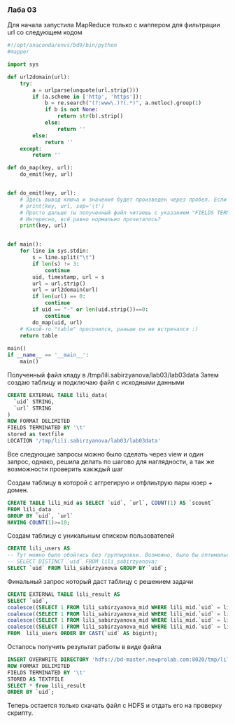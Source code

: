 ### Лаба 03

Для начала запустила MapReduce только с маппером для фильтрации url со следующем кодом

```python
#!/opt/anaconda/envs/bd9/bin/python
#mapper

import sys

def url2domain(url):
    try:
        a = urlparse(unquote(url.strip()))
        if (a.scheme in ['http', 'https']):
            b = re.search("(?:www\.)?(.*)", a.netloc).group(1)
            if b is not None:
                return str(b).strip()
            else:
                return ''
        else:
            return ''
    except:
        return ''

def do_map(key, url):
    do_emit(key, url)


def do_emit(key, url):
    # Здесь вывод ключа и значения будет произведен через пробел. Если нужно через табуляцию, можно было сделать так:
    # print(key, url, sep='\t')
    # Просто дальше ты полученный файл читаешь с указанием "FIELDS TERMINATED BY '\t'", а тут вывод через пробел.
    # Интересно, всё равно нормально прочиталось?
    print(key, url)


def main():
    for line in sys.stdin:
        s = line.split("\t")
        if len(s) != 3:
            continue
        uid, timestamp, url = s
        url = url.strip()
        url = url2domain(url)
        if len(url) == 0:
            continue
        if uid == "-" or len(uid.strip())==0:
            continue
        do_map(uid, url)
    # Какой-то "table" просочился, раньше он не встречался :)
    return table
 
main()
if __name__ == '__main__':
    main()
```


Полученный файл кладу в /tmp/lili.sabirzyanova/lab03/lab03data
Затем создаю таблицу и подключаю файл с исходными данными

```sql
CREATE EXTERNAL TABLE lili_data(
  `uid` STRING,
  `url` STRING
)
ROW FORMAT DELIMITED 
FIELDS TERMINATED BY '\t'
stored as textfile
LOCATION '/tmp/lili.sabirzyanova/lab03/lab03data'
```
Все следующие запросы можно было сделать через view и один запрос, однако, решила делать по шагово для наглядности, а так же возможности проверить какждый шаг

Создам таблицу в которой с аггрегирую и отфлиьтрую пары юзер + домен.
```sql
CREATE TABLE lili_mid as SELECT `uid`, `url`, COUNT(1) AS `scount`
FROM lili_data
GROUP BY `uid`, `url`
HAVING COUNT(1)>=10;
```

Создам таблицу с уникальным списком пользователей
```sql
CREATE lili_users AS 
-- Тут можно было обойтись без группировки. Возможно, было бы оптимальнее
-- SELECT DISTINCT `uid` FROM lili_sabirzyanova;
SELECT `uid` FROM lili_sabirzyanova GROUP BY `uid`;
```
Финальный запрос который даст таблицу с решением задачи
```sql
CREATE EXTERNAL TABLE lili_result AS 
SELECT `uid`, 
coalesce((SELECT 1 FROM lili_sabirzyanova_mid WHERE lili_mid.`uid` = lili_users.`uid` AND `url` IN ('cars.ru', 'avto-russia.ru', 'bmwclub.ru')),0) AS `cat1`, 
coalesce((SELECT 1 FROM lili_sabirzyanova_mid WHERE lili_mid.`uid` = lili_users.`uid` AND `url` IN ('zakon.kz', 'egov.kz', 'makler.md')),0) AS `cat2,` 
coalesce((SELECT 1 FROM lili_sabirzyanova_mid WHERE lili_mid.`uid` = lili_users.`uid` AND `url` IN ('russianfood.com', 'psychologies.ru', 'gotovim.ru')),0) AS `cat3`, 
coalesce((SELECT 1 FROM lili_sabirzyanova_mid WHERE lili_mid.`uid` = lili_users.`uid` AND `url` IN ('books.imhonet.ru', 'zhurnaly.biz', 'zvukobook.ru')),0) as `cat4 `
FROM  lili_users ORDER BY CAST(`uid` AS bigint);
```
Осталось получить результат работы в виде файла

```sql
INSERT OVERWRITE DIRECTORY 'hdfs://bd-master.newprolab.com:8020/tmp/lili.sabirzyanova/lab03result'
ROW FORMAT DELIMITED
FIELDS TERMINATED BY '\t'
STORED AS TEXTFILE
SELECT * from lili_result
ORDER BY `uid`;
```

Теперь остается только скачать файл с HDFS и отдать его на проверку скрипту.